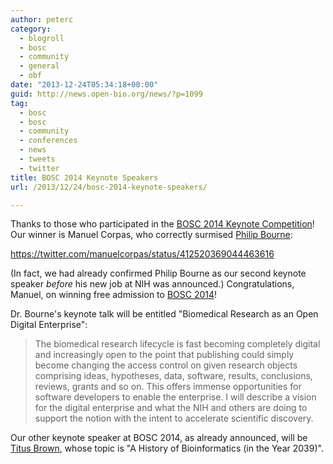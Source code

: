 ```yaml
---
author: peterc
category:
  - blogroll
  - bosc
  - community
  - general
  - obf
date: "2013-12-24T05:34:18+00:00"
guid: http://news.open-bio.org/news/?p=1099
tag:
  - bosc
  - bosc
  - community
  - conferences
  - news
  - tweets
  - twitter
title: BOSC 2014 Keynote Speakers
url: /2013/12/24/bosc-2014-keynote-speakers/

---
```

Thanks to those who participated in the [BOSC 2014 Keynote Competition](http://news.open-bio.org/news/2013/12/bosc-2014-keynote-competition/)! Our winner is Manuel Corpas, who correctly surmised [Philip Bourne](https://twitter.com/pebourne):

https://twitter.com/manuelcorpas/status/412520369044463616

(In fact, we had already confirmed Philip Bourne as our second keynote speaker _before_ his new job at NIH was announced.) Congratulations, Manuel, on winning free admission to [BOSC 2014](/wiki/BOSC_2014)!

Dr. Bourne's keynote talk will be entitled "Biomedical Research as an Open Digital Enterprise":

> The biomedical research lifecycle is fast becoming completely digital and increasingly open to the point that publishing could simply become changing the access control on given research objects comprising ideas, hypotheses, data, software, results, conclusions, reviews, grants and so on. This offers immense opportunities for software developers to enable the enterprise. I will describe a vision for the digital enterprise and what the NIH and others are doing to support the notion with the intent to accelerate scientific discovery.

Our other keynote speaker at BOSC 2014, as already announced, will be [Titus Brown](https://twitter.com/ctitusbrown), whose topic is "A History of Bioinformatics (in the Year 2039)".
